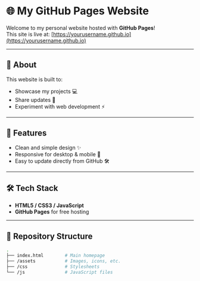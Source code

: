 # 🌐 My GitHub Pages Website

Welcome to my personal website hosted with **GitHub Pages**!  
This site is live at: [https://yourusername.github.io](https://yourusername.github.io)

---

## 📖 About
This website is built to:
- Showcase my projects 💻
- Share updates 📰
- Experiment with web development ⚡

---

## 🚀 Features
- Clean and simple design ✨
- Responsive for desktop & mobile 📱
- Easy to update directly from GitHub 🛠️

---

## 🛠️ Tech Stack
- **HTML5 / CSS3 / JavaScript**
- **GitHub Pages** for free hosting

---

## 📂 Repository Structure
```bash
.
├── index.html        # Main homepage
├── /assets           # Images, icons, etc.
├── /css              # Stylesheets
└── /js               # JavaScript files
